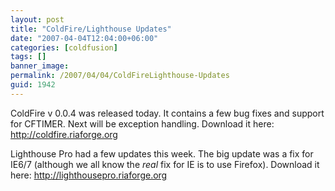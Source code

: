 ```yaml
---
layout: post
title: "ColdFire/Lighthouse Updates"
date: "2007-04-04T12:04:00+06:00"
categories: [coldfusion]
tags: []
banner_image: 
permalink: /2007/04/04/ColdFireLighthouse-Updates
guid: 1942
---
```


ColdFire v 0.0.4 was released today. It contains a few bug fixes and support for CFTIMER. Next will be exception handling. Download it here: <a href="http://coldfire.riaforge.org">http://coldfire.riaforge.org</a>

Lighthouse Pro had a few updates this week. The big update was a fix for IE6/7 (although we all know the <i>real</i> fix for IE is to use Firefox). Download it here: <a href="http://lighthousepro.riaforge.org">http://lighthousepro.riaforge.org</a>